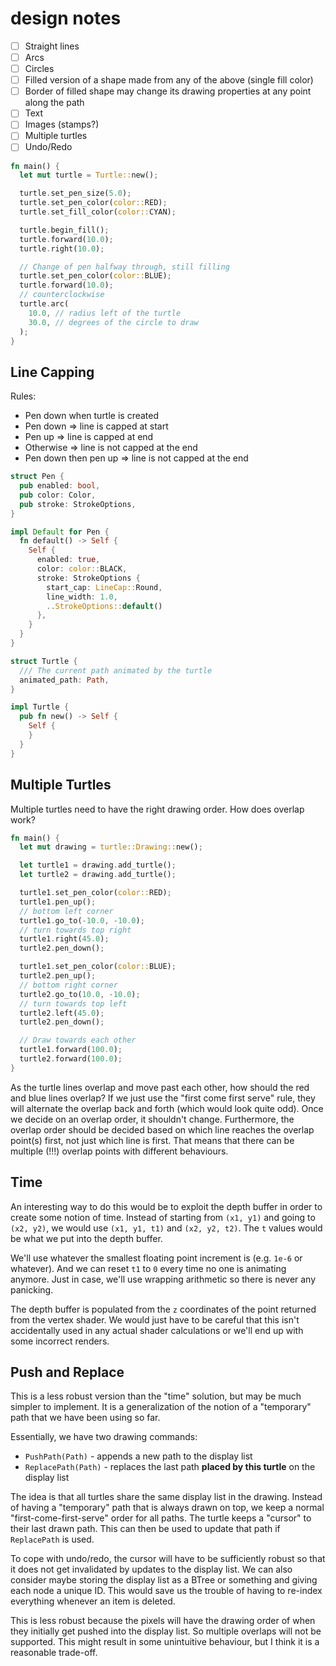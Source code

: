 # design notes

- [ ] Straight lines
- [ ] Arcs
- [ ] Circles
- [ ] Filled version of a shape made from any of the above (single fill color)
- [ ] Border of filled shape may change its drawing properties at any point along the path
- [ ] Text
- [ ] Images (stamps?)
- [ ] Multiple turtles
- [ ] Undo/Redo

```rust
fn main() {
  let mut turtle = Turtle::new();

  turtle.set_pen_size(5.0);
  turtle.set_pen_color(color::RED);
  turtle.set_fill_color(color::CYAN);

  turtle.begin_fill();
  turtle.forward(10.0);
  turtle.right(10.0);

  // Change of pen halfway through, still filling
  turtle.set_pen_color(color::BLUE);
  turtle.forward(10.0);
  // counterclockwise
  turtle.arc(
    10.0, // radius left of the turtle
    30.0, // degrees of the circle to draw
  );
}
```

## Line Capping

Rules:

* Pen down when turtle is created
* Pen down => line is capped at start
* Pen up => line is capped at end
* Otherwise => line is not capped at the end
* Pen down then pen up => line is not capped at the end

```rust
struct Pen {
  pub enabled: bool,
  pub color: Color,
  pub stroke: StrokeOptions,
}

impl Default for Pen {
  fn default() -> Self {
    Self {
      enabled: true,
      color: color::BLACK,
      stroke: StrokeOptions {
        start_cap: LineCap::Round,
        line_width: 1.0,
        ..StrokeOptions::default()
      },
    }
  }
}

struct Turtle {
  /// The current path animated by the turtle
  animated_path: Path,
}

impl Turtle {
  pub fn new() -> Self {
    Self {
    }
  }
}
```

## Multiple Turtles

Multiple turtles need to have the right drawing order. How does overlap work?

```rust
fn main() {
  let mut drawing = turtle::Drawing::new();

  let turtle1 = drawing.add_turtle();
  let turtle2 = drawing.add_turtle();

  turtle1.set_pen_color(color::RED);
  turtle1.pen_up();
  // bottom left corner
  turtle1.go_to(-10.0, -10.0);
  // turn towards top right
  turtle1.right(45.0);
  turtle2.pen_down();

  turtle1.set_pen_color(color::BLUE);
  turtle2.pen_up();
  // bottom right corner
  turtle2.go_to(10.0, -10.0);
  // turn towards top left
  turtle2.left(45.0);
  turtle2.pen_down();

  // Draw towards each other
  turtle1.forward(100.0);
  turtle2.forward(100.0);
}
```

As the turtle lines overlap and move past each other, how should the red and
blue lines overlap? If we just use the "first come first serve" rule, they will
alternate the overlap back and forth (which would look quite odd). Once we
decide on an overlap order, it shouldn't change. Furthermore, the overlap order
should be decided based on which line reaches the overlap point(s) first, not
just which line is first. That means that there can be multiple (!!!) overlap
points with different behaviours.

## Time

An interesting way to do this would be to exploit the depth buffer in order to
create some notion of time. Instead of starting from `(x1, y1)` and going to
`(x2, y2)`, we would use `(x1, y1, t1)` and `(x2, y2, t2)`. The `t` values would
be what we put into the depth buffer.

We'll use whatever the smallest floating point increment is (e.g. `1e-6` or
whatever). And we can reset `t1` to `0` every time no one is animating anymore.
Just in case, we'll use wrapping arithmetic so there is never any panicking.

The depth buffer is populated from the `z` coordinates of the point returned
from the vertex shader. We would just have to be careful that this isn't
accidentally used in any actual shader calculations or we'll end up with some
incorrect renders.

## Push and Replace

This is a less robust version than the "time" solution, but may be much simpler
to implement. It is a generalization of the notion of a "temporary" path that
we have been using so far.

Essentially, we have two drawing commands:

* `PushPath(Path)` - appends a new path to the display list
* `ReplacePath(Path)` - replaces the last path **placed by this turtle** on the
  display list

The idea is that all turtles share the same display list in the drawing. Instead
of having a "temporary" path that is always drawn on top, we keep a normal
"first-come-first-serve" order for all paths. The turtle keeps a "cursor" to
their last drawn path. This can then be used to update that path if
`ReplacePath` is used.

To cope with undo/redo, the cursor will have to be sufficiently robust so that
it does not get invalidated by updates to the display list. We can also consider
maybe storing the display list as a BTree or something and giving each node a
unique ID. This would save us the trouble of having to re-index everything
whenever an item is deleted.

This is less robust because the pixels will have the drawing order of when they
initially get pushed into the display list. So multiple overlaps will not be
supported. This might result in some unintuitive behaviour, but I think it is a
reasonable trade-off.
